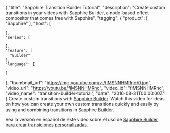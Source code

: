 {
  "title": "Sapphire Transition Builder Tutorial",
  "description": "Create custom transitions in your videos with Sapphire Builder, a node-based effect compositor that comes free with Sapphire",
  "tagging": {
    "product": [
      "Sapphire"
    ],
    "host": [

    ],
    "series": [

    ],
    "feature": [
      "Builder"
    ],
    "language": [

    ]
  },
  "thumbnail_url": "https://img.youtube.com/vi/fiMSNNHMRnc/0.jpg",
  "video_url": "https://youtu.be/fiMSNNHMRnc",
  "video_id": "fiMSNNHMRnc",
  "video_name": "transition-builder-tutorial",
  "date": "2016-08-31T00:00:00Z"
}
Create custom transitions with [Sapphire Builder](/products/sapphire/sapphire-builder/). Watch this video for ideas on how you can create your own custom transitions quickly and easily by using and combining transitions in Sapphire Builder.


Vea la versión en español de este video sobre el uso de [Sapphire Builder para crear transiciones personalizadas](/videos/creando-transiciones-con-sapphire-builder-en-avid-media-composer/). 
